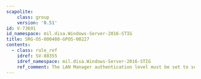 ```yaml
---
scapolite:
    class: group
    version: '0.51'
id: V-73691
id_namespace: mil.disa.Windows-Server-2016-STIG
title: SRG-OS-000480-GPOS-00227
contents:
  - class: rule_ref
    idref: SV-88355
    idref_namespace: mil.disa.Windows-Server-2016-STIG
    ref_comment: The LAN Manager authentication level must be set to send NT ...
---
```



